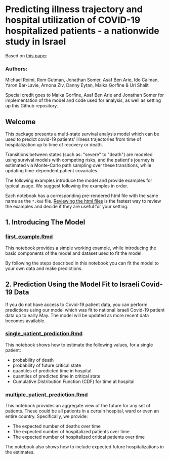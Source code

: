 # Predicting illness  trajectory and  hospital utilization of COVID-19 hospitalized patients - a nationwide study in Israel

Based on [this paper](https://academic.oup.com/jamia/advance-article/doi/10.1093/jamia/ocab005/6105188?searchresult=1)

### Authors:

Michael Roimi, Rom Gutman, Jonathan Somer, Asaf Ben Arie, Ido Calman, Yaron Bar-Lavie, Arnona Ziv, Danny Eytan, Malka Gorfine & Uri Shalit

Special credit goes to Malka Gorfine, Asaf Ben Arie and Jonathan Somer for implementation of the model and code used for analysis, as well as setting up this Github repository.

## Welcome

This package presents a multi-state survival analysis model which can be used to predict covid-19 patients' illness trajectories from time of hospitalization up to time of recovery or death.

Transitions between states (such as: "severe" to "death") are modeled using survival models with competing risks, and the patient's journey is estimated via Monte-Carlo path sampling over these transitions, while updating time-dependent patient covariates.

The following examples introduce the model and provide examples for typical usage. We suggest following the examples in order.

Each notebook has a corresponding pre-rendered html file with the same name as the `*.Rmd` file. [Reviewing the html files](https://jonathansomer.github.io/covid-19-multi-state-model/) is the fastest way to review the examples and decide if they are useful for your setting.

## 1. Introducing The Model

### [first_example.Rmd](./first_example.Rmd)

This notebook provides a simple working example, while introducing the basic components of the model and dataset used to fit the model. 

By following the steps described in this notebook you can fit the model to your own data and make predictions. 


## 2. Prediction Using the Model Fit to Israeli Covid-19 Data

If you do not have access to Covid-19 patient data, you can perform predictions using our model which was fit to national Israeli Covid-19 patient data up to early May. The model will be updated as more recent data becomes available.

### [single_patient_prediction.Rmd](./single_patient_prediction.Rmd)

  This notebook shows how to  estimate the following values, for a single patient: 
  
  * probability of death
  * probability of future critical state
  * quantiles of predicted time in hospital
  * quantiles of predicted time in critical state
  * Cumulative Distribution Function (CDF) for time at hospital
  
 
### [multiple_patient_prediction.Rmd](./multiple_patient_prediction.Rmd)
  This notebook provides an aggregate view of the future for any set of patients. These could be all patients in a certain hospital, ward or even an entire country. Specifically, we provide:
  
  * The expected number of deaths over time
  * The expected number of hospitalized patients over time
  * The expected number of hospitalized critical patients over time
  
  The notebook also shows how to include expected future hospitalizations in the estimates.
